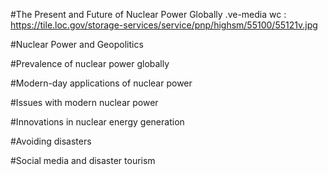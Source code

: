 #The Present and Future of Nuclear Power Globally
.ve-media wc : https://tile.loc.gov/storage-services/service/pnp/highsm/55100/55121v.jpg

#Nuclear Power and Geopolitics 






#Prevalence of nuclear power globally




#Modern-day applications of nuclear power




#Issues with modern nuclear power



#Innovations in nuclear energy generation





#Avoiding disasters



#Social media and disaster tourism